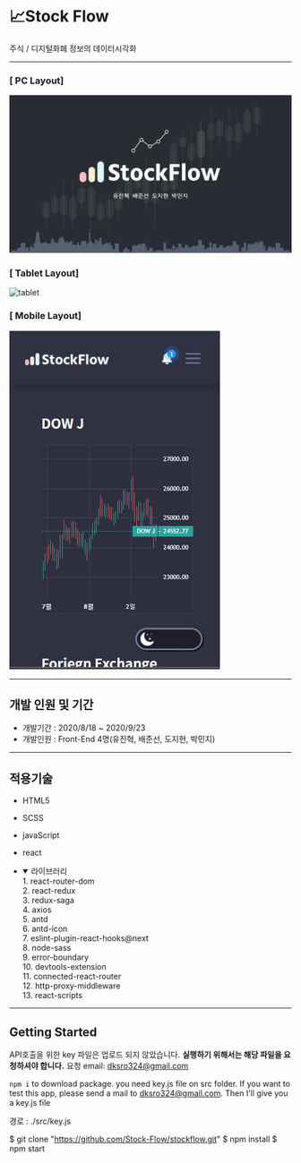 # 📈Stock Flow

주식 / 디지털화폐 정보의 데이터시각화

---

### [ PC Layout]

[![StockFlow video](./public/images/stock-flow-thumbnail.png)](https://youtu.be/LnK441eviAA)

### [ Tablet Layout]

![tablet](./public/images/tablet.gif)

### [ Mobile Layout]

![tablet](./public/images/mobile.gif)

---

## **개발 인원 및 기간**

- 개발기간 : 2020/8/18 ~ 2020/9/23
- 개발인원 : Front-End 4명(유진혁, 배준선, 도지현, 박민지)

---

## 적용기술

- HTML5

- SCSS

- javaScript

- react

- <details open>
  <summary>라이브러리</summary>
  1. react-router-dom<br>
  2. react-redux<br>
  3. redux-saga<br>
  4. axios<br>
  5. antd<br>
  6. antd-icon<br>
  7. eslint-plugin-react-hooks@next<br>
  8. node-sass<br>
  9. error-boundary<br>
  10. devtools-extension<br>
  11. connected-react-router<br>
  12. http-proxy-middleware<br>
  13. react-scripts<br>
  </details>

---

## **Getting Started**

API호출을 위한 key 파일은 업로드 되지 않았습니다.
**실행하기 위해서는 해당 파일을 요청하셔야 합니다.**
요청 email: dksro324@gmail.com

`npm i` to download package. you need key.js file on src folder. If you want to test this app, please send a mail to dksro324@gmail.com. Then I'll give you a key.js file

경로 : ./src/key.js

$ git clone "https://github.com/Stock-Flow/stockflow.git"
$ npm install
\$ npm start
